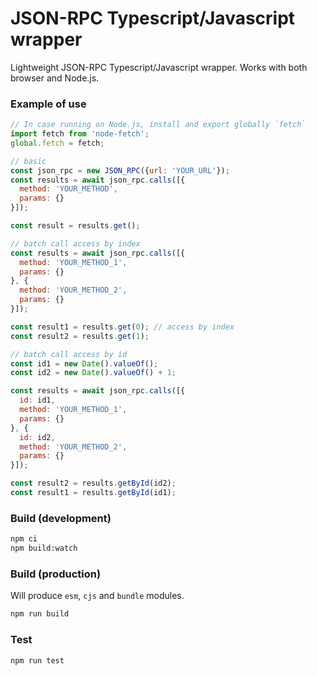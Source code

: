 # JSON-RPC Typescript/Javascript wrapper


Lightweight JSON-RPC Typescript/Javascript wrapper.
Works with both browser and Node.js.


### Example of use


```javascript
// In case running on Node.js, install and export globally `fetch`
import fetch from 'node-fetch';
global.fetch = fetch;

// basic
const json_rpc = new JSON_RPC({url: 'YOUR_URL'});
const results = await json_rpc.calls([{
  method: 'YOUR_METHOD',
  params: {}
}]);

const result = results.get();

// batch call access by index
const results = await json_rpc.calls([{
  method: 'YOUR_METHOD_1',
  params: {}
}, {
  method: 'YOUR_METHOD_2',
  params: {}
}]);

const result1 = results.get(0); // access by index
const result2 = results.get(1);

// batch call access by id
const id1 = new Date().valueOf();
const id2 = new Date().valueOf() + 1;

const results = await json_rpc.calls([{
  id: id1,
  method: 'YOUR_METHOD_1',
  params: {}
}, {
  id: id2,
  method: 'YOUR_METHOD_2',
  params: {}
}]);

const result2 = results.getById(id2);
const result1 = results.getById(id1);
```

### Build (development)

```bash
npm ci
npm build:watch
```

### Build (production)

Will produce `esm`, `cjs` and `bundle` modules.

```bash
npm run build
```


### Test

```bash
npm run test
```
